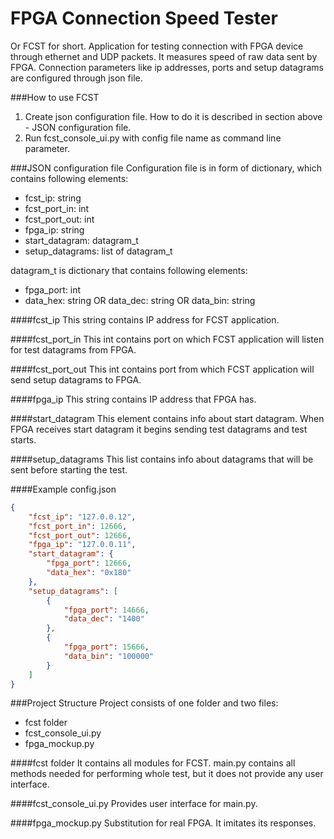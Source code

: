 # FPGA Connection Speed Tester
Or FCST for short. Application for testing connection with FPGA device through ethernet and UDP packets. It measures speed of raw data sent by 
FPGA. Connection parameters like ip addresses, ports and setup datagrams are configured through json file. 

###How to use FCST
1. Create json configuration file. How to do it is described in section above - JSON configuration file.
2. Run fcst_console_ui.py with config file name as command line parameter.

###JSON configuration file
Configuration file is in form of dictionary, which contains following elements:
- fcst_ip: string
- fcst_port_in: int
- fcst_port_out: int
- fpga_ip: string
- start_datagram: datagram_t
- setup_datagrams: list of datagram_t

datagram_t is dictionary that contains following elements:
- fpga_port: int
- data_hex: string OR data_dec: string OR data_bin: string


####fcst_ip
This string contains IP address for FCST application.

####fcst_port_in
This int contains port on which FCST application will listen for test datagrams from FPGA.

####fcst_port_out
This int contains port from which FCST application will send setup datagrams to FPGA.

####fpga_ip
This string contains IP address that FPGA has.

####start_datagram
This element contains info about start datagram. When FPGA receives start datagram it begins sending test datagrams and 
test starts.

####setup_datagrams
This list contains info about datagrams that will be sent before starting the test.

####Example
config.json
```json
{
    "fcst_ip": "127.0.0.12",
    "fcst_port_in": 12666,
    "fcst_port_out": 12666,
    "fpga_ip": "127.0.0.11",
    "start_datagram": {
        "fpga_port": 12666,
        "data_hex": "0x180"
    },
    "setup_datagrams": [
        {
            "fpga_port": 14666,
            "data_dec": "1400"
        },
        {
            "fpga_port": 15666,
            "data_bin": "100000"
        }
    ]
}
```

###Project Structure
Project consists of one folder and two files:
- fcst folder
- fcst_console_ui.py
- fpga_mockup.py

####fcst folder
It contains all modules for FCST. main.py contains all methods needed for performing whole test, but it does not 
provide any user interface.

####fcst_console_ui.py
Provides user interface for main.py.

####fpga_mockup.py
Substitution for real FPGA. It imitates its responses.